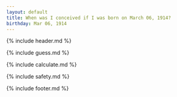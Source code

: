 ```yaml
---
layout: default
title: When was I conceived if I was born on March 06, 1914?
birthday: Mar 06, 1914
---
```


{% include header.md %}

{% include guess.md %}

{% include calculate.md %}

{% include safety.md %}

{% include footer.md %}



